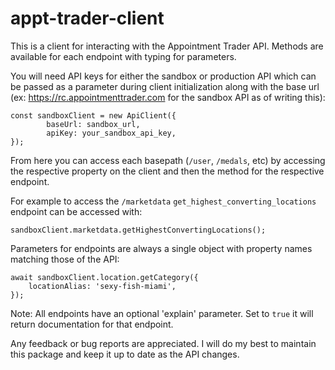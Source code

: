 # appt-trader-client

This is a client for interacting with the Appointment Trader API. Methods are available for each endpoint with typing for parameters.

You will need API keys for either the sandbox or production API which can be passed as a parameter during client initialization along with the base url (ex: https://rc.appointmenttrader.com for the sandbox API as of writing this):

```
const sandboxClient = new ApiClient({
        baseUrl: sandbox_url,
        apiKey: your_sandbox_api_key,
});
```

From here you can access each basepath (`/user`, `/medals`, etc) by accessing the respective property on the client and then the method for the respective endpoint.

For example to access the `/marketdata` `get_highest_converting_locations` endpoint can be accessed with:

```
sandboxClient.marketdata.getHighestConvertingLocations();
```

Parameters for endpoints are always a single object with property names matching those of the API:

```
await sandboxClient.location.getCategory({
    locationAlias: 'sexy-fish-miami',
});
```

Note: All endpoints have an optional 'explain' parameter. Set to `true` it will return documentation for that endpoint.

Any feedback or bug reports are appreciated. I will do my best to maintain this package and keep it up to date as the API changes.
